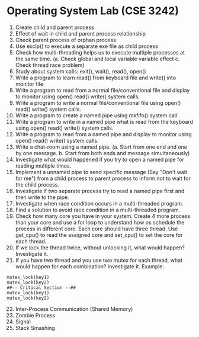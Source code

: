 # Operating System Lab (CSE 3242)

1. Create child and parent process
2. Effect of wait in child and parent process relationship
3. Check parent process of orphan process
4. Use exclp() to execute a separate exe file as child process
5. Check how multi-threading helps us to execute multiple processes at the same time. (a. Check global and local variable variable effect c. Check thread race problem)
6. Study about system calls: exit(), wait(), read(), open()
7. Write a program to learn read() from keyboard file and write() into monitor file
8. Write a program to read from a normal file/conventional file and display to monitor using open() read() write() system calls.
9. Write a program to write a normal file/conventional file using open() read() write() system calls.
10. Write a program to create a named pipe using mkfifo() system call.
11. Write a program to write in a named pipe what is read from the keyboard using open() read() write() system calls.
12. Write a program to read from a named pipe and display to monitor using open() read() write() system calls.
13. Write a chat-room using a named pipe. (a. Start from one end and one by one message. b. Start from both ends and message simultaneously)
14. Investigate what would happened if you try to open a named pipe for reading multiple times.
15. Implement a unnamed pipe to send specific message (Say "Don't wait for me") from a child process to parent process to inform not to wait for the child process. 
16. Investigate if two separate process try to read a named pipe first and then write to the pipe.
17. Investigate when race condition occurs in a multi-threaded program.
18. Find a solution to avoid race condition in a multi-threaded program.
19. Check how many core you have in your system. Create 4 more process than your core and use a for loop to understand how os schedule the process in different core. Each core should have three thread. Use get_cpu() to read the assigned core and set_cpu() to set the core for each thread. 
20. If we lock the thread twice, without unlocking it, what would happen? Investigate it.
21. If you have two thread and you use two mutex for each thread, what would happen for each combination? Investigate it. Example:

```
mutex_lock(key1)
mutex_lock(key2)
##-- Critical Section --##
mutex_lock(key1)
mutex_lock(key2)
```
22. Inter-Process Communication (Shared Memory)
23. Zombie Process
24. Signal 
25. Stack Smashing
